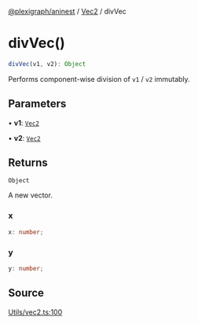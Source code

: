 [@plexigraph/aninest](../../index.md) / [Vec2](../index.md) / divVec

# divVec()

```ts
divVec(v1, v2): Object
```

Performs component-wise division of `v1` / `v2` immutably.

## Parameters

• **v1**: [`Vec2`](../type-aliases/Vec2.md)

• **v2**: [`Vec2`](../type-aliases/Vec2.md)

## Returns

`Object`

A new vector.

### x

```ts
x: number;
```

### y

```ts
y: number;
```

## Source

[Utils/vec2.ts:100](https://github.com/plexigraph/aninest/blob/55953ac/src/Utils/vec2.ts#L100)
